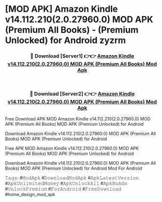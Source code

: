 # [MOD APK] Amazon Kindle v14.112.210(2.0.27960.0) MOD APK (Premium All Books)  - (Premium Unlocked) for Android zyzrm



<div align="center">
<h3>🔴 Download [Server1] 👉👉 <a href="https://momento.my/?title=Amazon_Kindle_v14.112.210(2.0.27960.0)_MOD_APK_(Premium_All_Books)_">Amazon Kindle v14.112.210(2.0.27960.0) MOD APK (Premium All Books)  Mod Apk</a></h3><br>

<h3>🔴 Download [Server2] 👉👉 <a href="https://momento.my/?title=Amazon_Kindle_v14.112.210(2.0.27960.0)_MOD_APK_(Premium_All_Books)_">Amazon Kindle v14.112.210(2.0.27960.0) MOD APK (Premium All Books)  Mod Apk</a></h3>
</div>



Free Download APK MOD Amazon Kindle v14.112.210(2.0.27960.0) MOD APK (Premium All Books)  MOD APK (Premium Unlocked) for Android

Download Amazon Kindle v14.112.210(2.0.27960.0) MOD APK (Premium All Books)  MOD APK (Premium Unlocked) for Android

Free APK MOD Amazon Kindle v14.112.210(2.0.27960.0) MOD APK (Premium All Books)  MOD APK (Premium Unlocked) for Android

Download Amazon Kindle v14.112.210(2.0.27960.0) MOD APK (Premium All Books)  MOD APK (Premium Unlocked) for Android Mod For Android

𝚃𝚊𝚐𝚜: #𝙼𝚘𝚍𝙰𝚙𝚔 #𝙳𝚘𝚠𝚗𝚕𝚘𝚊𝚍𝙼𝚘𝚍𝙰𝚙𝚔 #𝙰𝚙𝚔𝙻𝚊𝚝𝚎𝚜𝚝𝚅𝚎𝚛𝚜𝚒𝚘𝚗 #𝙰𝚙𝚔𝚄𝚗𝚕𝚒𝚖𝚒𝚝𝚎𝚍𝙼𝚘𝚗𝚎𝚢 #𝙰𝚙𝚔𝚄𝚗𝚕𝚘𝚌𝚔𝙰𝚕𝚕 #𝙰𝚙𝚔𝙽𝚘𝙰𝚍𝚜 #𝚄𝚗𝚕𝚘𝚌𝚔𝙿𝚛𝚎𝚖𝚒𝚞𝚖 #𝙵𝚘𝚛𝙰𝚗𝚍𝚛𝚘𝚒𝚍 #𝙵𝚛𝚎𝚎𝙳𝚘𝚠𝚗𝚕𝚘𝚊𝚍 #home_design_mod_apk
